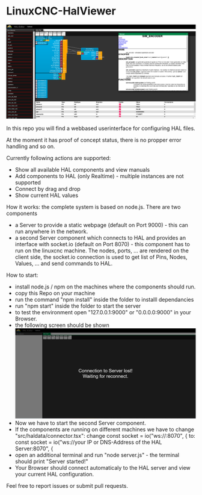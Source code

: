 # LinuxCNC-HalViewer

![](./screenshot.png)

In this repo you will find a webbased userinterface for configuring HAL files.

At the moment it has proof of concept status, there is no propper error handling and so on.

Currently following actions are supported:
- Show all available HAL components and view manuals
- Add components to HAL (only Realtime) - multiple instances are not supported
- Connect by drag and drop
- Show current HAL values

How it works:
the complete system is based on node.js.
There are two components
- a Server to provide a static webpage (default on Port 9000) - this can run anywhere in the network.
- a second Server component which connects to HAL and provides an interface with socket.io (default on Port 8070) - this component has to run on the linuxcnc machine.
The nodes, ports, ... are rendered on the client side, the socket.io connection is used to get list of Pins, Nodes, Values, ... and send commands to HAL.

How to start:
- install node.js / npm on the machines where the components should run.
- copy this Repo on your machine
- run the command "npm install" inside the folder to installl dependancies
- run "npm start" inside the folder to start the server
- to test the environment open "127.0.0.1:9000" or "0.0.0.0:9000" in your Browser.
- the following screen should be shown
![](./no_connection.png)
- Now we have to start the second Server component.
- If the components are running on different machines we have to change "src/haldata/connector.tsx":
    change 
        const socket = io("ws://:8070", {
    to:
        const socket = io("ws://your IP or DNS-Address of the HAL Server:8070", {
- open an additional terminal and run "node server.js" - the terminal should print "Server started!"
- Your Browser should connect automaticaly to the HAL server and view your current HAL configuration.

Feel free to report issues or submit pull requests.
